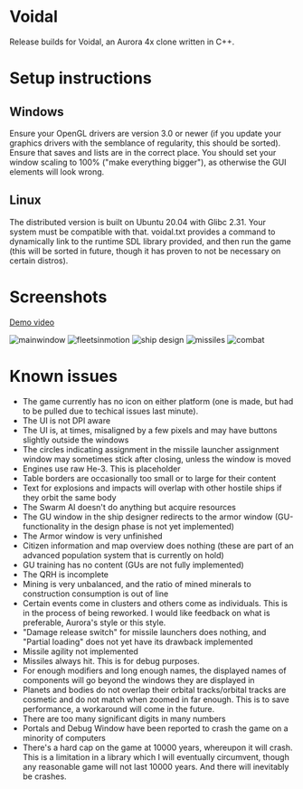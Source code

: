 # Voidal
Release builds for Voidal, an Aurora 4x clone written in C++.


# Setup instructions

## Windows

Ensure your OpenGL drivers are version 3.0 or newer (if you update your graphics drivers with the semblance of regularity, this should be sorted). Ensure that saves and lists are in the correct place. You should set your window scaling to 100% ("make everything bigger"), as otherwise the GUI elements will look wrong.

## Linux

The distributed version is built on Ubuntu 20.04 with Glibc 2.31. Your system must be compatible with that. voidal.txt provides a command to dynamically link to the runtime SDL library provided, and then run the game (this will be sorted in future, though it has proven to not be necessary on certain distros).

# Screenshots

[Demo video](https://www.youtube.com/watch?v=fUWFZTmYYIg)

![mainwindow](https://user-images.githubusercontent.com/91413827/188991877-6aac5c2c-ab55-4b83-ae8b-573801a6d618.PNG)
![fleetsinmotion](https://user-images.githubusercontent.com/91413827/188991879-46beae76-0100-46fe-8767-9a00561618f8.PNG)
![ship design](https://user-images.githubusercontent.com/91413827/188991882-a1627990-81e5-416e-aa57-a094a631d83a.PNG)
![missiles](https://user-images.githubusercontent.com/91413827/188991884-020b6db3-c65c-4c88-b4b7-2e907bd98130.PNG)
![combat](https://user-images.githubusercontent.com/91413827/188991887-1c7ce512-340f-4ded-a938-a8a9a0b19c84.PNG)

# Known issues

- The game currently has no icon on either platform (one is made, but had to be pulled due to techical issues last minute).
- The UI is not DPI aware
- The UI is, at times, misaligned by a few pixels and may have buttons slightly outside the windows
- The circles indicating assignment in the missile launcher assignment window may sometimes stick after closing, unless the window is moved
- Engines use raw He-3. This is placeholder
- Table borders are occasionally too small or to large for their content
- Text for explosions and impacts will overlap with other hostile ships if they orbit the same body
- The Swarm AI doesn't do anything but acquire resources
- The GU window in the ship designer redirects to the armor window (GU-functionality in the design phase is not yet implemented)
- The Armor window is very unfinished
- Citizen information and map overview does nothing (these are part of an advanced population system that is currently on hold)
- GU training has no content (GUs are not fully implemented)
- The QRH is incomplete
- Mining is very unbalanced, and the ratio of mined minerals to construction consumption is out of line
- Certain events come in clusters and others come as individuals. This is in the process of being reworked. I would like feedback on what is preferable, Aurora's style or this style.
- "Damage release switch" for missile launchers does nothing, and "Partial loading" does not yet have its drawback implemented
- Missile agility not implemented
- Missiles always hit. This is for debug purposes.
- For enough modifiers and long enough names, the displayed names of components will go beyond the windows they are displayed in
- Planets and bodies do not overlap their orbital tracks/orbital tracks are cosmetic and do not match when zoomed in far enough. This is to save performance, a workaround will come in the future.
- There are too many significant digits in many numbers
- Portals and Debug Window have been reported to crash the game on a minority of computers
- There's a hard cap on the game at 10000 years, whereupon it will crash. This is a limitation in a library which I will eventually circumvent, though any reasonable game will not last 10000 years.
And there will inevitably be crashes.
